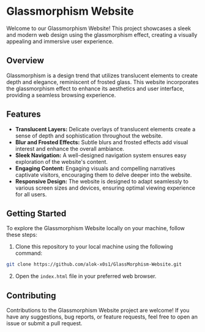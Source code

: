 # Glassmorphism Website

Welcome to our Glassmorphism Website! This project showcases a sleek and modern web design using the glassmorphism effect, creating a visually appealing and immersive user experience.

## Overview

Glassmorphism is a design trend that utilizes translucent elements to create depth and elegance, reminiscent of frosted glass. This website incorporates the glassmorphism effect to enhance its aesthetics and user interface, providing a seamless browsing experience.

## Features

- **Translucent Layers:** Delicate overlays of translucent elements create a sense of depth and sophistication throughout the website.
- **Blur and Frosted Effects:** Subtle blurs and frosted effects add visual interest and enhance the overall ambiance.
- **Sleek Navigation:** A well-designed navigation system ensures easy exploration of the website's content.
- **Engaging Content:** Engaging visuals and compelling narratives captivate visitors, encouraging them to delve deeper into the website.
- **Responsive Design:** The website is designed to adapt seamlessly to various screen sizes and devices, ensuring optimal viewing experience for all users.

## Getting Started

To explore the Glassmorphism Website locally on your machine, follow these steps:

1. Clone this repository to your local machine using the following command:
```bash
git clone https://github.com/alok-x0s1/GlassMorphism-Website.git
```


2. Open the `index.html` file in your preferred web browser.

## Contributing

Contributions to the Glassmorphism Website project are welcome! If you have any suggestions, bug reports, or feature requests, feel free to open an issue or submit a pull request.
